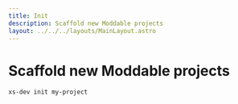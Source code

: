 ```yaml
---
title: Init
description: Scaffold new Moddable projects
layout: ../../../layouts/MainLayout.astro
---
```


# Scaffold new Moddable projects

```
xs-dev init my-project
```
